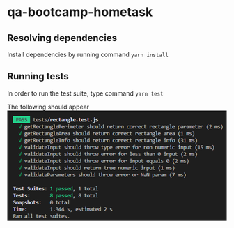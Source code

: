 # qa-bootcamp-hometask

## Resolving dependencies
Install dependencies by running command 
`yarn install`

## Running tests
In order to run the test suite, type command
`yarn test`

The following should appear
![test results](./assets/test-results.png "Test results")